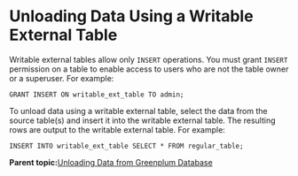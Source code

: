 # Unloading Data Using a Writable External Table 

Writable external tables allow only `INSERT` operations. You must grant `INSERT` permission on a table to enable access to users who are not the table owner or a superuser. For example:

```
GRANT INSERT ON writable_ext_table TO admin;

```

To unload data using a writable external table, select the data from the source table\(s\) and insert it into the writable external table. The resulting rows are output to the writable external table. For example:

```
INSERT INTO writable_ext_table SELECT * FROM regular_table;

```

**Parent topic:**[Unloading Data from Greenplum Database](../../load/topics/g-unloading-data-from-greenplum-database.html)

